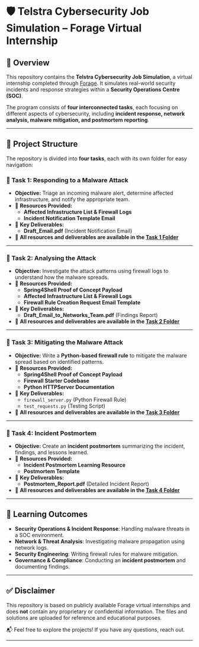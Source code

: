 # 🛡 Telstra Cybersecurity Job Simulation – Forage Virtual Internship

## 📌 Overview

This repository contains the **Telstra Cybersecurity Job Simulation**, a virtual internship completed through [Forage](https://www.theforage.com/simulations/telstra/cybersecurity-cyyo). It simulates real-world security incidents and response strategies within a **Security Operations Centre (SOC)**. 

The program consists of **four interconnected tasks**, each focusing on different aspects of cybersecurity, including **incident response, network analysis, malware mitigation, and postmortem reporting**.

---

## 📂 Project Structure

The repository is divided into **four tasks**, each with its own folder for easy navigation:

### **🔹 Task 1: Responding to a Malware Attack**
- **Objective:** Triage an incoming malware alert, determine affected infrastructure, and notify the appropriate team.
- 📂 **Resources Provided:**
  - **Affected Infrastructure List & Firewall Logs**
  - **Incident Notification Template Email**
- 📄 **Key Deliverables:**
  - **Draft_Email.pdf** (Incident Notification Email)
- 📁 **All resources and deliverables are available in the [Task 1 Folder](https://github.com/sumitgiri87/Incident-Response-Telstra/tree/main/Task-1_Responding-to-Malware-Attack)**  


---

### **🔹 Task 2: Analysing the Attack**
- **Objective:** Investigate the attack patterns using firewall logs to understand how the malware spreads.
- 📂 **Resources Provided:**
  - **Spring4Shell Proof of Concept Payload**
  - **Affected Infrastructure List & Firewall Logs**
  - **Firewall Rule Creation Request Email Template**
- 📄 **Key Deliverables:**
  - **Draft_Email_to_Networks_Team.pdf** (Findings Report)
- 📁 **All resources and deliverables are available in the [Task 2 Folder](https://github.com/sumitgiri87/Incident-Response-Telstra/tree/main/Task-2_Analysing-the-Attack)**  


---

### **🔹 Task 3: Mitigating the Malware Attack**
- **Objective:** Write a **Python-based firewall rule** to mitigate the malware spread based on identified patterns.
- 📂 **Resources Provided:**
  - **Spring4Shell Proof of Concept Payload**
  - **Firewall Starter Codebase**
  - **Python HTTPServer Documentation**
- 📄 **Key Deliverables:**  
  - `firewall_server.py` (Python Firewall Rule)  
  - `test_requests.py` (Testing Script)  
- 📁 **All resources and deliverables are available in the [Task 3 Folder](https://github.com/sumitgiri87/Incident-Response-Telstra/tree/main/Task-3_Mitigate-the-Malware)**  


---

### **🔹 Task 4: Incident Postmortem**
- **Objective:** Create an **incident postmortem** summarizing the incident, findings, and lessons learned.
- 📂 **Resources Provided:**
  - **Incident Postmortem Learning Resource** 
  - **Postmortem Template** 
- 📄 **Key Deliverables:**  
  - **Postmortem_Report.pdf** (Detailed Incident Report)  
- 📁 **All resources and deliverables are available in the [Task 4 Folder](https://github.com/sumitgiri87/Incident-Response-Telstra/tree/main/Task-4_Incident-Postmortem)**  


---

## 🎯 Learning Outcomes

- **Security Operations & Incident Response**: Handling malware threats in a SOC environment.  
- **Network & Threat Analysis**: Investigating malware propagation using network logs.  
- **Security Engineering**: Writing firewall rules for malware mitigation.  
- **Governance & Compliance**: Conducting an **incident postmortem** and documenting findings.  

---

## ✅ Disclaimer

This repository is based on publicly available Forage virtual internships and does **not** contain any proprietary or confidential information. The files and solutions are uploaded for reference and educational purposes.

📬 Feel free to explore the projects! If you have any questions, reach out.  

---
